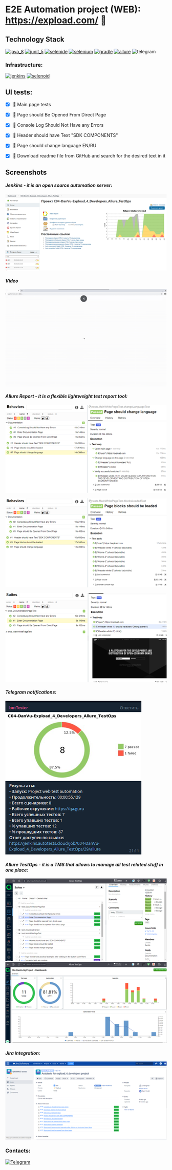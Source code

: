 # E2E Automation project (WEB): https://expload.com/ :ghost:

## Technology Stack
[<img src="https://github.com/SmileySpb/AutomationProject/blob/main/github/java.png" alt="java_8" width="100" height="100"/>](https://www.oracle.com/ru/java/technologies/javase-jre8-downloads.html)
[<img src="https://github.com/SmileySpb/AutomationProject/blob/main/github/junit_5.png" alt="junit_5" width="100" height="100"/>](https://junit.org/junit5/)
[<img src="https://github.com/SmileySpb/AutomationProject/blob/main/github/selenide.png" alt="selenide" width="100" height="100"/>](https://ru.selenide.org/)
[<img src="https://github.com/SmileySpb/AutomationProject/blob/main/github/selenium.png" alt="selenium" width="100" height="100"/>](https://www.selenium.dev/)
[<img src="https://github.com/SmileySpb/AutomationProject/blob/main/github/gradle.png" alt="gradle" width="100" height="100"/>](https://gradle.org/)
[<img src="https://github.com/SmileySpb/AutomationProject/blob/main/github/allure.png" alt="allure" width="100" height="100"/>](https://docs.qameta.io/allure/)
<img src="https://github.com/SmileySpb/AutomationProject/blob/main/github/telegram.png" alt="telegram" width="100" height="100"/>

### Infrastructure:

[<img src="https://github.com/SmileySpb/AutomationProject/blob/main/github/jenkins.png" alt="jenkins" width="100" height="100"/>](https://www.jenkins.io/)
[<img src="https://github.com/SmileySpb/AutomationProject/blob/main/github/selenoid.png" alt="selenoid" width="100" height="100"/>](https://aerokube.com/selenoid/latest/)

## UI tests:

- [X] :mango: Main page tests 
- [X] :banana: Page should Be Opened From Direct Page 
- [X] :orange: Console Log Should Not Have any Errors 
- [X] :strawberry: Header should have Text "SDK COMPONENTS" 
- [X] :watermelon: Page should change language EN/RU 
- [X] :grapes: Download readme file from GitHub and search for the desired text in it 


## Screenshots
#### *Jenkins - it is an open source automation server:*
![selenoid_screenshot](src/test/resources/images/Jenkins_plus.png)

#### *Video*
![video](src/test/resources/images/TestVideo.gif)

#### *Allure Report - it is a flexible lightweight test report tool:*
![selenoid_screenshot](src/test/resources/images/allure_with_steps.png)


![selenoid_screenshot](src/test/resources/images/allure_with_steps1.png)


![selenoid_screenshot](src/test/resources/images/allure_test_body.png)


#### *Telegram notifications:*
![selenoid_screenshot](src/test/resources/images/Telegram.png)


#### *Allure TestOps - it is a TMS that allows to manage all test related stuff in one place:*
![selenoid_screenshot](src/test/resources/images/AllureTestOps_With_TestCases.png)
![selenoid_screenshot](src/test/resources/images/AllureTestOps_Graph.png)

#### *Jira integration:*
![selenoid_screenshot](src/test/resources/images/Jira.png)

### Contacts:

[![Telegram](https://img.shields.io/badge/-Telegram-0b0a1a?style=for-the-badge&logo=telegram&logoColor=27A0D9)](https://t.me/Voinduha)